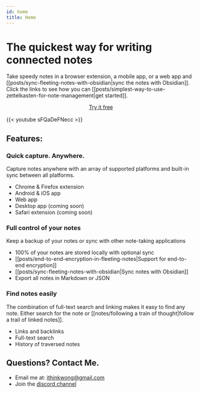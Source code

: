 ```yaml
---
id: home
title: Home
---
```


# The quickest way for writing connected notes
Take speedy notes in a browser extension, a mobile app, or a web app and [[posts/sync-fleeting-notes-with-obsidian|sync the notes with Obsidian]]. Click the links to see how you can [[posts/simplest-way-to-use-zettelkasten-for-note-management|get started]].


<div style="display: flex; justify-content: center; margin-bottom: 16px">
    <a href="/download" class="button">Try it free</a>
</div>

{{< youtube sFQaDeFNecc >}}
## Features:
### Quick capture. Anywhere.
Capture notes anywhere with an array of supported platforms and built-in sync between all platforms.
- Chrome & Firefox extension
- Android & iOS app
- Web app
- Desktop app (coming soon)
- Safari extension (coming soon)

### Full control of your notes
Keep a backup of your notes or sync with other note-taking applications
- 100% of your notes are stored locally with optional sync
- [[posts/end-to-end-encryption-in-fleeting-notes|Support for end-to-end encryption]]
- [[posts/sync-fleeting-notes-with-obsidian|Sync notes with Obsidian]]
- Export all notes in Markdown or JSON

### Find notes easily
The combination of full-text search and linking makes it easy to find any note. Either search for the note or [[notes/following a train of thought|follow a trail of linked notes]].
- Links and backlinks
- Full-text search
- History of traversed notes

## Questions? Contact Me.
- Email me at: ithinkwong@gmail.com
- Join the [discord channel](https://discord.gg/xrj6yuGNmx) 